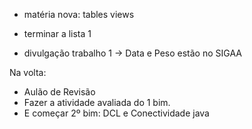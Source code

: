 * matéria nova: tables views

* terminar a lista 1

* divulgação trabalho 1 -> Data e Peso estão no SIGAA

Na volta:

* Aulão de Revisão
* Fazer a atividade avaliada do 1 bim.
* E começar 2º bim:  DCL e Conectividade java

&nbsp;
